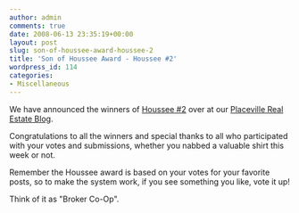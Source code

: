 ```yaml
---
author: admin
comments: true
date: 2008-06-13 23:35:19+00:00
layout: post
slug: son-of-houssee-award-houssee-2
title: 'Son of Houssee Award - Houssee #2'
wordpress_id: 114
categories:
- Miscellaneous
---
```


We have announced the winners of [Houssee #2](http://www.placerville-realestate.com/2008/06/13/housseecom-real-estate-award-2/) over at our [Placeville Real Estate Blog](http://www.placerville-realestate.com).

Congratulations to all the winners and special thanks to all who participated with your votes and submissions, whether you nabbed a valuable shirt this week or not.

Remember the Houssee award is based on your votes for your favorite posts, so to make the system work, if you see something you like, vote it up!

Think of it as "Broker Co-Op".
